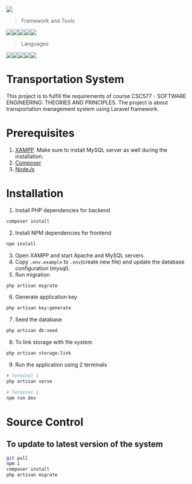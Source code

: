 <img src="https://cdn.freebiesupply.com/logos/thumbs/2x/uitm-universiti-teknologi-mara-logo.png" />

> Framework and Tools

<div style="display: flex">
  <img src="https://img.shields.io/badge/Laravel-FF2D20?style=for-the-badge&logo=laravel&logoColor=white" />
  <img src="https://img.shields.io/badge/Vue%20js-35495E?style=for-the-badge&logo=vuedotjs&logoColor=4FC08D" />
  <img src="https://img.shields.io/badge/Vite-B73BFE?style=for-the-badge&logo=vite&logoColor=FFD62E" />
  <img src="https://img.shields.io/badge/Tailwind_CSS-38B2AC?style=for-the-badge&logo=tailwind-css&logoColor=white" />
  <img src="https://img.shields.io/badge/MySQL-005C84?style=for-the-badge&logo=mysql&logoColor=white" />
</div>

> Languages

<div style="display: flex">
  <img src="https://img.shields.io/badge/PHP-777BB4?style=for-the-badge&logo=php&logoColor=white" />
  <img src="https://img.shields.io/badge/TypeScript-007ACC?style=for-the-badge&logo=typescript&logoColor=white" />
  <img src="https://img.shields.io/badge/JavaScript-323330?style=for-the-badge&logo=javascript&logoColor=F7DF1E" />
  <img src="https://img.shields.io/badge/CSS3-1572B6?style=for-the-badge&logo=css3&logoColor=white" />
  <img src="https://img.shields.io/badge/HTML5-E34F26?style=for-the-badge&logo=html5&logoColor=white" />
</div>

# Transportation System

This project is to fulfill the requirements of course CSC577 - SOFTWARE ENGINEERING: THEORIES AND PRINCIPLES. The project is about transportation management system using Laravel framework.

# Prerequisites

1. [XAMPP](https://www.apachefriends.org/index.html). Make sure to install MySQL server as well during the installation.
2. [Composer](https://getcomposer.org/download/)
3. [NodeJs](https://nodejs.org/en)

# Installation

1. Install PHP dependencies for backend

```bash
composer install
```

2. Install NPM dependencies for frontend

```bash
npm install
```

3. Open XAMPP and start Apache and MySQL servers.
4. Copy `.env.example` to `.env`(create new file) and update the database configuration (mysql).
5. Run migration

```bash
php artisan migrate
```

6. Generate application key

```bash
php artisan key:generate
```

7. Seed the database

```bash
php artisan db:seed
```

8. To link storage with file system

```bash
php artisan storage:link
```

9. Run the application using 2 terminals

```bash
# Terminal 1
php artisan serve

# Terminal 2
npm run dev
```

# Source Control
## To update to latest version of the system

```bash
git pull
npm i
composer install
php artisan migrate
```
